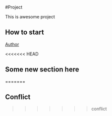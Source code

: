 #Project

This is awesome project

## How to start

[Author](author.md)

<<<<<<< HEAD
## Some new section here
=======
## Conflict
>>>>>>> conflict
